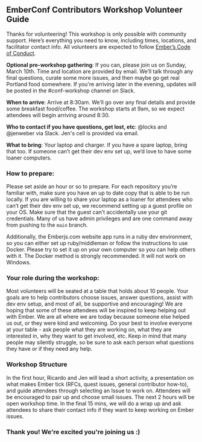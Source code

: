 ## EmberConf Contributors Workshop Volunteer Guide

Thanks for volunteering! This workshop is only possible with community support. Here’s everything you need to know, including times, locations, and facilitator contact info. All volunteers are expected to follow [Ember’s Code of Conduct](https://www.emberjs.com/guidelines/).

**Optional pre-workshop gathering**: If you can, please join us on Sunday, March 10th. Time and location are provided by email. We’ll talk through any final questions, curate some more issues, and then maybe go get real Portland food somewhere. If you're arriving later in the evening, updates will be posted in the #conf-workshop channel on Slack.

**When to arrive**:  Arrive at 8:30am. We’ll go over any final details and provide some breakfast food/coffee. The workshop starts at 9am, so we expect attendees will begin arriving around 8:30.

**Who to contact if you have questions, get lost, etc**: @locks and @jenweber via Slack. Jen's cell is provided via email.

**What to bring**:  Your laptop and charger. If you have a spare laptop, bring that too. If someone can’t get their dev env set up, we’d love to have some loaner computers.

### How to prepare: 
Please set aside an hour or so to prepare. For each repository you’re familiar with, make sure you have an up to date copy that is able to be run locally. If you are willing to share your laptop as a loaner for attendees who can’t get their dev env set up, we recommend setting up a guest profile on your OS. Make sure that the guest can’t accidentally use your git credentials. Many of us have admin privileges and are one command away from pushing to the `main` branch.

Additionally, the Emberjs.com website app runs in a ruby dev environment, so you can either set up ruby/middleman or follow the instructions to use Docker. Please try to set it up on your own computer so you can help others with it. The Docker method is strongly recommended. It will not work on Windows.

### Your role during the workshop:
Most volunteers will be seated at a table that holds about 10 people. Your goals are to help contributors choose issues, answer questions, assist with dev env setup, and most of all, be supportive and encouraging! We are hoping that some of these attendees will be inspired to keep helping out with Ember. We are all where we are today because someone else helped us out, or they were kind and welcoming. Do your best to involve everyone at your table - ask people what they are working on, what they are interested in, why they want to get involved, etc. Keep in mind that many people may silently struggle, so be sure to ask each person what questions they have or if they need any help.

### Workshop Structure
In the first hour, Ricardo and Jen will lead a short activity, a presentation on what makes Ember tick (RFCs, quest issues, general contributor how-to), and guide attendees through selecting an Issue to work on. Attendees will be encouraged to pair up and choose small issues. The next 2 hours will be open workshop time. In the final 15 mins, we will do a wrap up and ask attendees to share their contact info if they want to keep working on Ember issues.

### Thank you! We're excited you're joining us :)
